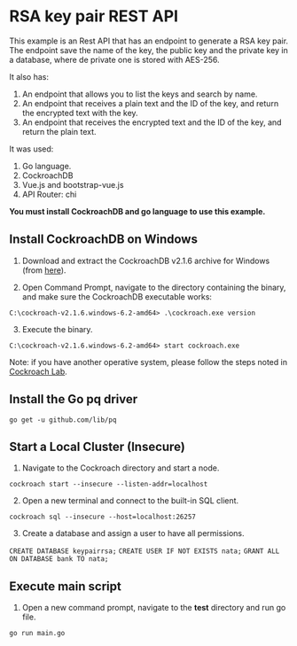 # RSA key pair REST API 

This example is an Rest API that has an endpoint to generate a RSA key pair. The endpoint save the name of the key, the public key and the private key in a database, where de private one is stored with AES-256.

It also has:

1. An endpoint that allows you to list the keys and search by name.
2. An endpoint that receives a plain text and the ID of the key, and return the encrypted text with the key.
3. An endpoint that receives the encrypted text and the ID of the key, and return the plain text.

It was used:
1. Go language.
2. CockroachDB
3. Vue.js and bootstrap-vue.js
4. API Router: chi

**You must install CockroachDB and go language to use this example.**

## Install CockroachDB on Windows

1. Download and extract the CockroachDB v2.1.6 archive for Windows (from [here](https://www.cockroachlabs.com/docs/v2.1/install-cockroachdb-windows.html)).

2. Open Command Prompt, navigate to the directory containing the binary, and make sure the CockroachDB executable works:

`C:\cockroach-v2.1.6.windows-6.2-amd64> .\cockroach.exe version`

3. Execute the binary.

`C:\cockroach-v2.1.6.windows-6.2-amd64> start cockroach.exe`

Note: if you have another operative system, please follow the steps noted in [Cockroach Lab](https://www.cockroachlabs.com/docs/v2.1/install-cockroachdb-windows.html).

## Install the Go pq driver

`go get -u github.com/lib/pq`

## Start a Local Cluster (Insecure)

1. Navigate to the Cockroach directory and start a node.

`cockroach start --insecure --listen-addr=localhost`

2. Open a new terminal and connect to the built-in SQL client.

`cockroach sql --insecure --host=localhost:26257`

3. Create a database and assign a user to have all permissions.

`CREATE DATABASE keypairrsa;`
`CREATE USER IF NOT EXISTS nata;`
`GRANT ALL ON DATABASE bank TO nata;`

## Execute main script

1. Open a new command prompt, navigate to the **test** directory and run go file.

`go run main.go`
